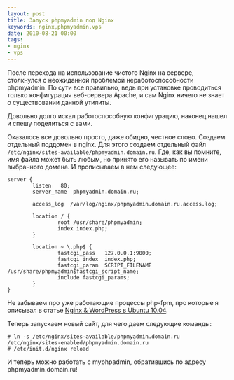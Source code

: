 ```yaml
---
layout: post
title: Запуск phpmyadmin под Nginx
keywords: nginx,phpmyadmin,vps
date: 2010-08-21 00:00
tags:
- nginx
- vps
---
```

После перехода на использование чистого Nginx на сервере, столкнулся с неожиданной проблемой неработоспособности phpmyadmin. По сути все правильно, ведь при установке проводиться только конфигурация веб-сервера Apache, и сам Nginx ничего не знает о существовании данной утилиты.

Довольно долго искал работоспособную конфигурацию, наконец нашел и спешу поделиться с вами.

Оказалось все довольно просто, даже обидно, честное слово. Создаем отдельный поддомен в
nginx. Для этого создаем отдельный файл `/etc/nginx/sites-available/phpmyadmin.domain.ru`. Где, как вы помните, имя файла может быть любым, но принято его называть по имени выбранного домена. И прописываем в нем следующее:

    server {
            listen   80;
            server_name  phpmyadmin.domain.ru;

            access_log  /var/log/nginx/phpmyadmin.domain.ru.access.log;

            location / {
                    root /usr/share/phpmyadmin;
                    index index.php;
            }

            location ~ \.php$ {
                    fastcgi_pass   127.0.0.1:9000;
                    fastcgi_index  index.php;
                    fastcgi_param  SCRIPT_FILENAME  /usr/share/phpmyadmin$fastcgi_script_name;
                    include fastcgi_params;
            }
    }

Не забываем про уже работающие процессы php-fpm, про которые я описывал в статье <a href="/2010/08/21/nginx-wordpress-in-ubuntu-10-04/">Nginx &amp; WordPress в Ubuntu 10.04</a>.

Теперь запускаем новый сайт, для чего даем следующие команды:

    # ln -s /etc/nginx/sites-available/phpmyadmin.domain.ru /etc/nginx/sites-enabled/phpmyadmin.domain.ru
    # /etc/init.d/nginx reload

И теперь можно работать с myphpadmin, обратившись по адресу phpmyadmin.domain.ru!

